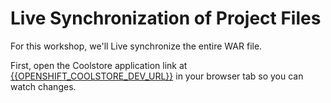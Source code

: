 # Live Synchronization of Project Files

For this workshop, we'll Live synchronize the entire WAR file.  
  
First, open the Coolstore application link at [{{OPENSHIFT_COOLSTORE_DEV_URL}}](about:blank) in your browser tab so you can watch changes.

